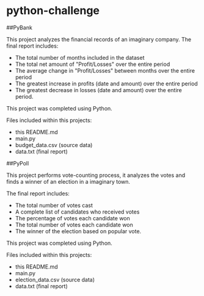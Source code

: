# python-challenge

##PyBank

This project analyzes the financial records of an imaginary company. 
The final report includes:

* The total number of months included in the dataset
* The total net amount of "Profit/Losses" over the entire period
* The average change in "Profit/Losses" between months over the entire period
* The greatest increase in profits (date and amount) over the entire period
* The greatest decrease in losses (date and amount) over the entire period.

This project was completed using Python.

Files included within this projects:

* this README.md
* main.py 
* budget_data.csv (source data)
* data.txt (final report)

  
##PyPoll

This project performs vote-counting process, it analyzes the votes and finds a winner of an election in a imaginary town.

The final report includes:

* The total number of votes cast
* A complete list of candidates who received votes
* The percentage of votes each candidate won
* The total number of votes each candidate won
* The winner of the election based on popular vote.

This project was completed using Python.

Files included within this projects:

* this README.md
* main.py 
* election_data.csv (source data)
* data.txt (final report)




